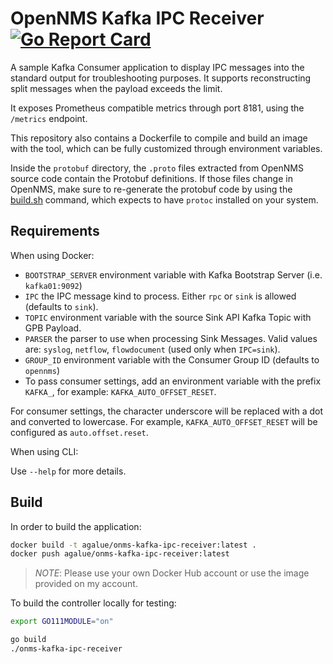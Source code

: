 OpenNMS Kafka IPC Receiver [![Go Report Card](https://goreportcard.com/badge/github.com/agalue/onms-kafka-ipc-receiver)](https://goreportcard.com/report/github.com/agalue/onms-kafka-ipc-receiver)
====

A sample Kafka Consumer application to display IPC messages into the standard output for troubleshooting purposes. It supports reconstructing split messages when the payload exceeds the limit.

It exposes Prometheus compatible metrics through port 8181, using the `/metrics` endpoint.

This repository also contains a Dockerfile to compile and build an image with the tool, which can be fully customized through environment variables.

Inside the `protobuf` directory, the `.proto` files extracted from OpenNMS source code contain the Protobuf definitions. If those files change in OpenNMS, make sure to re-generate the protobuf code by using the [build.sh](protobuf/build.sh) command, which expects to have `protoc` installed on your system.

## Requirements

When using Docker:

* `BOOTSTRAP_SERVER` environment variable with Kafka Bootstrap Server (i.e. `kafka01:9092`)
* `IPC` the IPC message kind to process. Either `rpc` or `sink` is allowed (defaults to `sink`).
* `TOPIC` environment variable with the source Sink API Kafka Topic with GPB Payload.
* `PARSER` the parser to use when processing Sink Messages. Valid values are: `syslog`, `netflow`, `flowdocument` (used only when `IPC=sink`).
* `GROUP_ID` environment variable with the Consumer Group ID (defaults to `opennms`)
* To pass consumer settings, add an environment variable with the prefix `KAFKA_`, for example: `KAFKA_AUTO_OFFSET_RESET`.

For consumer settings, the character underscore will be replaced with a dot and converted to lowercase. For example, `KAFKA_AUTO_OFFSET_RESET` will be configured as `auto.offset.reset`.

When using CLI:

Use `--help` for more details.

## Build

In order to build the application:

```bash
docker build -t agalue/onms-kafka-ipc-receiver:latest .
docker push agalue/onms-kafka-ipc-receiver:latest
```

> *NOTE*: Please use your own Docker Hub account or use the image provided on my account.

To build the controller locally for testing:

```bash
export GO111MODULE="on"

go build
./onms-kafka-ipc-receiver
```
